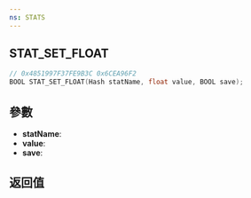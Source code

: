 ```yaml
---
ns: STATS
---
```

## STAT_SET_FLOAT

```c
// 0x4851997F37FE9B3C 0x6CEA96F2
BOOL STAT_SET_FLOAT(Hash statName, float value, BOOL save);
```


## 參數
* **statName**: 
* **value**: 
* **save**: 

## 返回值
